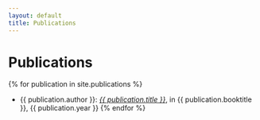 ```yaml
---
layout: default
title: Publications
---
```

# Publications

{% for publication in site.publications %}
* {{ publication.author }}: <a href="{{ publication.url }}">*{{ publication.title }}*</a>, in {{ publication.booktitle }}, {{ publication.year }}
{% endfor %}
